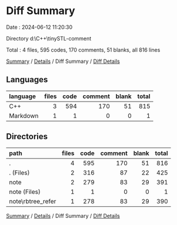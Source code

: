 # Diff Summary

Date : 2024-06-12 11:20:30

Directory d:\\C++\\tinySTL-comment

Total : 4 files,  595 codes, 170 comments, 51 blanks, all 816 lines

[Summary](results.md) / [Details](details.md) / Diff Summary / [Diff Details](diff-details.md)

## Languages
| language | files | code | comment | blank | total |
| :--- | ---: | ---: | ---: | ---: | ---: |
| C++ | 3 | 594 | 170 | 51 | 815 |
| Markdown | 1 | 1 | 0 | 0 | 1 |

## Directories
| path | files | code | comment | blank | total |
| :--- | ---: | ---: | ---: | ---: | ---: |
| . | 4 | 595 | 170 | 51 | 816 |
| . (Files) | 2 | 316 | 87 | 22 | 425 |
| note | 2 | 279 | 83 | 29 | 391 |
| note (Files) | 1 | 1 | 0 | 0 | 1 |
| note\\rbtree_refer | 1 | 278 | 83 | 29 | 390 |

[Summary](results.md) / [Details](details.md) / Diff Summary / [Diff Details](diff-details.md)